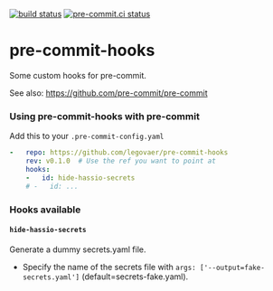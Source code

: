 [![build status](https://github.com/legovaer/pre-commit-hooks/actions/workflows/main.yml/badge.svg)](https://github.com/legovaer/pre-commit-hooks/actions/workflows/main.yml)
[![pre-commit.ci status](https://results.pre-commit.ci/badge/github/legovaer/pre-commit-hooks/main.svg)](https://results.pre-commit.ci/latest/github/legovaer/pre-commit-hooks/main)

pre-commit-hooks
================

Some custom hooks for pre-commit.

See also: https://github.com/pre-commit/pre-commit


### Using pre-commit-hooks with pre-commit

Add this to your `.pre-commit-config.yaml`

```yaml
-   repo: https://github.com/legovaer/pre-commit-hooks
    rev: v0.1.0  # Use the ref you want to point at
    hooks:
    -   id: hide-hassio-secrets
    # -   id: ...
```

### Hooks available

#### `hide-hassio-secrets`
Generate a dummy secrets.yaml file.
  - Specify the name of the secrets file with `args: ['--output=fake-secrets.yaml']` (default=secrets-fake.yaml).
